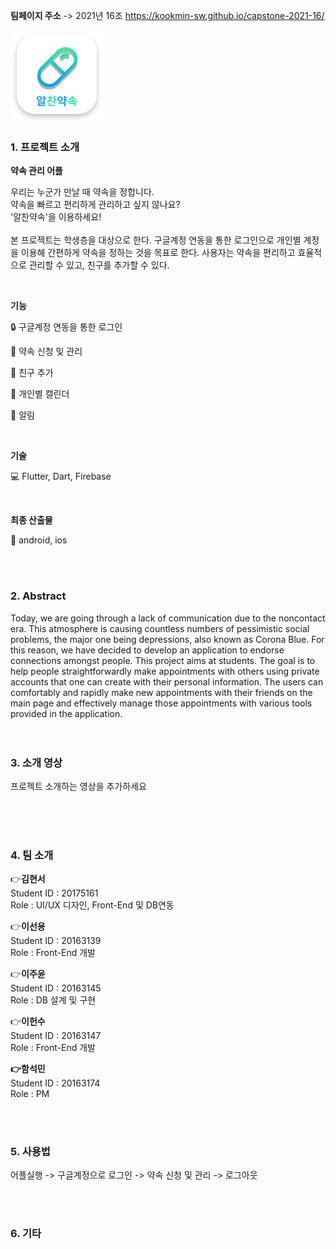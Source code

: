 **팀페이지 주소** -> 2021년 16조 https://kookmin-sw.github.io/capstone-2021-16/

![img2](./img2.png)

### 1. 프로젝트 소개

  **약속 관리 어플**

우리는 누군가 만날 때 약속을 정합니다. <br>
약속을 빠르고 편리하게 관리하고 싶지 않나요? <br> 
'알찬약속'을 이용하세요! <br>
<br>
본 프로젝트는 학생층을 대상으로 한다. 구글계정 연동을 통한 로그인으로 개인별 계정을 이용해 간편하게 약속을 정하는 것을 목표로 한다.
사용자는 약속을 편리하고 효율적으로 관리할 수 있고, 친구를 추가할 수 있다.

<br>

**기능** 

:lock: 구글계정 연동을 통한 로그인

:pushpin: 약속 신청 및 관리

:couple: 친구 추가

:calendar: 개인별 캘린더

:bell: 알림



<br>

**기술**

:computer: Flutter, Dart, Firebase

<br>

**최종 산출물**

:iphone: android, ios

<br>
<br>

### 2. Abstract<br>
Today, we are going through a lack of communication due to the noncontact era. This atmosphere is causing countless numbers of pessimistic social problems, the major one being depressions, also known as Corona Blue. For this reason, we have decided to develop an application to endorse connections amongst people. This project aims at students. The goal is to help people straightforwardly make appointments with others using private accounts that one can create with their personal information. The users can comfortably and rapidly make new appointments with their friends on the main page and effectively manage those appointments with various tools provided in the application.
<br>
<br>
<br>

### 3. 소개 영상

프로젝트 소개하는 영상을 추가하세요

<br>
<br>
<br>

### 4. 팀 소개

:point_right:**김현서**   
   Student ID : 20175161   
   Role : UI/UX 디자인, Front-End 및 DB연동
  <br>   

:point_right:**이선용**<br>
Student ID : 20163139 <br>
Role : Front-End 개발
   <br>

:point_right:**이주윤**<br>
Student ID : 20163145 <br>
Role : DB 설계 및 구현
   <br>

:point_right:**이헌수** <br>
Student ID : 20163147 <br>
Role : Front-End 개발
   <br>    

**:point_right:함석민** <br>
Student ID : 20163174 <br>
Role : PM

   <br>
   <br>

### 5. 사용법

어플실행 -> 구글계정으로 로그인 -> 약속 신청 및 관리 -> 로그아웃 


<br>
<br>

### 6. 기타


